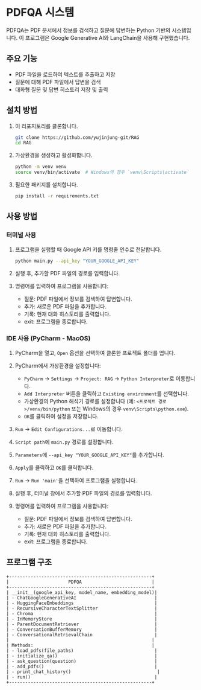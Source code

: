 # PDFQA 시스템

PDFQA는 PDF 문서에서 정보를 검색하고 질문에 답변하는 Python 기반의 시스템입니다. 이 프로그램은 Google Generative AI와 LangChain을 사용해 구현했습니다.

## 주요 기능

- PDF 파일을 로드하여 텍스트를 추출하고 저장
- 질문에 대해 PDF 파일에서 답변을 검색
- 대화형 질문 및 답변 히스토리 저장 및 출력

## 설치 방법

1. 이 리포지토리를 클론합니다.

    ```bash
    git clone https://github.com/yujinjung-git/RAG
    cd RAG
    ```

2. 가상환경을 생성하고 활성화합니다.

    ```bash
    python -m venv venv
    source venv/bin/activate  # Windows의 경우 `venv\Scripts\activate`
    ```

3. 필요한 패키지를 설치합니다.

    ```bash
    pip install -r requirements.txt
    ```

## 사용 방법

### 터미널 사용

1. 프로그램을 실행할 때 Google API 키를 명령줄 인수로 전달합니다.

    ```bash
    python main.py --api_key "YOUR_GOOGLE_API_KEY"
    ```

2. 실행 후, 추가할 PDF 파일의 경로를 입력합니다.

3. 명령어를 입력하여 프로그램을 사용합니다:
    - 질문: PDF 파일에서 정보를 검색하여 답변합니다.
    - 추가: 새로운 PDF 파일을 추가합니다.
    - 기록: 현재 대화 히스토리를 출력합니다.
    - exit: 프로그램을 종료합니다.

### IDE 사용 (PyCharm - MacOS)

1. PyCharm을 열고, `Open` 옵션을 선택하여 클론한 프로젝트 폴더를 엽니다.

2. PyCharm에서 가상환경을 설정합니다:
    - `PyCharm` -> `Settings` -> `Project: RAG` -> `Python Interpreter`로 이동합니다.
    - `Add Interpreter` 버튼을 클릭하고 `Existing environment`를 선택합니다.
    - 가상환경의 Python 해석기 경로를 설정합니다 (예: `<프로젝트 경로>/venv/bin/python` 또는 Windows의 경우 `venv\Scripts\python.exe`).
    - `OK`를 클릭하여 설정을 저장합니다.

3. `Run` -> `Edit Configurations...`로 이동합니다.
4. `Script path`에 `main.py` 경로를 설정합니다.
5. `Parameters`에 `--api_key "YOUR_GOOGLE_API_KEY"`를 추가합니다.
6. `Apply`를 클릭하고 `OK`를 클릭합니다.
7. `Run` -> `Run 'main'`을 선택하여 프로그램을 실행합니다.
8. 실행 후, 터미널 창에서 추가할 PDF 파일의 경로를 입력합니다.
9. 명령어를 입력하여 프로그램을 사용합니다:
    - 질문: PDF 파일에서 정보를 검색하여 답변합니다.
    - 추가: 새로운 PDF 파일을 추가합니다.
    - 기록: 현재 대화 히스토리를 출력합니다.
    - exit: 프로그램을 종료합니다.


## 프로그램 구조

```plaintext
+-----------------------------------------------------+
|                      PDFQA                          |
+-----------------------------------------------------+
| __init__(google_api_key, model_name, embedding_model)|
| - ChatGoogleGenerativeAI                             |
| - HuggingFaceEmbeddings                              |
| - RecursiveCharacterTextSplitter                     |
| - Chroma                                             |
| - InMemoryStore                                      |
| - ParentDocumentRetriever                            |
| - ConversationBufferMemory                           |
| - ConversationalRetrievalChain                       |
|                                                     |
| Methods:                                            |
| - load_pdfs(file_paths)                              |
| - initialize_qa()                                    |
| - ask_question(question)                             |
| - add_pdfs()                                         |
| - print_chat_history()                                |
| - run()                                              |
+-----------------------------------------------------+

